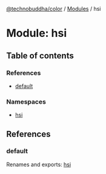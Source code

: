 [@technobuddha/color](../../README.md) / [Modules](../Modules.md) / hsi

# Module: hsi

## Table of contents

### References

- [default](hsi.md#default)

### Namespaces

- [hsi](hsi.hsi-1.md)

## References

### default

Renames and exports: [hsi](hsi.hsi-1.md)
